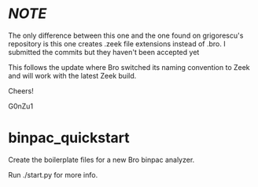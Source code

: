 *NOTE*
==========

The only difference between this one and the one found on grigorescu's repository 
is this one creates .zeek file extensions instead of .bro. I submitted the commits
but they haven't been accepted yet

This follows the update where Bro switched its naming convention to Zeek and will work
with the latest Zeek build.

Cheers!

G0nZu1

binpac_quickstart
=================

Create the boilerplate files for a new Bro binpac analyzer.

Run ./start.py for more info.
